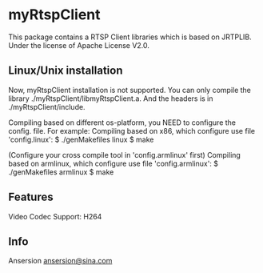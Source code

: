 myRtspClient
================================================================================

This package contains a RTSP Client libraries which is based on JRTPLIB.
Under the license of Apache License V2.0.

Linux/Unix installation
--------------------------------------------------------------------------------
Now, myRtspClient installation is not supported. You can only compile the library
./myRtspClient/libmyRtspClient.a. And the headers is in ./myRtspClient/include.

Compiling based on different os-platform, you NEED to configure the
config.<os-platform> file. 
For example: 
Compiling based on x86, which configure use file 'config.linux':
 	$ ./genMakefiles linux
 	$ make

(Configure your cross compile tool in 'config.armlinux' first)
Compiling based on armlinux, which configure use file 'config.armlinux':
	$ ./genMakefiles armlinux
	$ make

Features
--------------------------------------------------------------------------------
Video Codec Support:
	H264

Info
--------------------------------------------------------------------------------
Ansersion 	ansersion@sina.com
